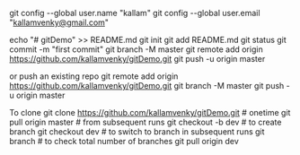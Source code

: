 git config --global user.name "kallam"
git config --global user.email "kallamvenky@gmail.com"

echo "# gitDemo" >> README.md
git init
git add README.md
git status
git commit -m "first commit"
git branch -M master
git remote add origin https://github.com/kallamvenky/gitDemo.git
git push -u origin master

or push an existing repo
git remote add origin https://github.com/kallamvenky/gitDemo.git
git branch -M master
git push -u origin master


To clone
git clone https://github.com/kallamvenky/gitDemo.git # onetime
git pull origin master # from subsequent runs
git checkout -b dev # to create branch
git checkout dev # to switch to branch in subsequent runs
git branch # to check total number of branches
git pull origin dev

